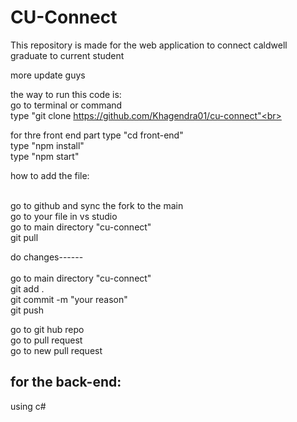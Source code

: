 # CU-Connect
This repository is made for the web application to connect caldwell graduate to current student

more update guys

the way to run this code is:<br>
go to terminal or command <br>
type "git clone https://github.com/Khagendra01/cu-connect"<br>

for thre front end part type "cd front-end"<br>
type "npm install"<br>
type "npm start"<br>

how to add the file:<br><br>

go to github and sync the fork to the main<br>
go to your file in vs studio<br>
go to main directory "cu-connect"<br>
git pull<br>

do changes------<br>
<br>
go to main directory "cu-connect"<br>
git add .<br>
git commit -m "your reason"<br>
git push<br>

go to git hub repo <br>
go to pull request<br>
go to new pull request<br>


for the back-end:
-------
using c#
